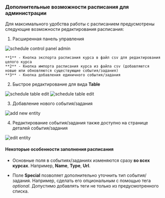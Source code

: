 <!-- TBD: needs to be updated later when the new features for admins from https://github.com/rolling-scopes/rsschool-app/issues are added-->

### Дополнительные возможности расписания для администрации

Для максимального удобства работы с расписанием предусмотрены следующие возможности редактирования расписания:

1. Расширенная панель управления

![schedule control panel admin](images/schedule-6.png)

    **1** - Кнопка экспорта расписания курса в файл csv для редактирования целого курса
    **2** - Кнопка импорта расписания курса из файла csv (добавляются новые или обновляются существующие события/задания)
    **3** - Кнопка добавления единичного события/задания

2. Быстрое редактирование для вида **Table**

![schedule table edit](images/schedule-7.png)
![schedule table edit](images/schedule-9.png)

3. Добавление нового события/задания

![add new entity](images/schedule-8.png)

4. Редактирование события/задания также доступно на странице деталей события/задания

![edit entity](images/schedule-10.png)

#### Некоторые особенности заполнения расписания

- Основные поля в событиях/заданиях изменяются сразу **во всех курсах**. Например, **Name**, **Type**, **Url**.

- Поле **Special** позволяет дополнительно уточнить тип события/задания. Например, сделать его опциональным с помощью тега _optional_. Допустимо добавлять теги не только из предусмотренного списка.
